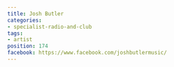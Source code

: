 ```yaml
---
title: Josh Butler
categories:
- specialist-radio-and-club
tags:
- artist
position: 174
facebook: https://www.facebook.com/joshbutlermusic/
---
```


